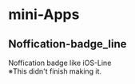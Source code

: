 # mini-Apps  


## Noffication-badge_line  
 Noffication badge like iOS-Line  
 ※This didn't finish making it.
  
